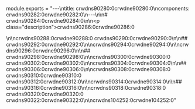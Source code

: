 module.exports = "---\ntitle: crwdns90280:0crwdne90280:0\ncomponents: crwdns90282:0crwdne90282:0\n---\n\n# crwdns90284:0crwdne90284:0\n\n<p class=\"description\">crwdns90286:0crwdne90286:0</p>\n\ncrwdns90288:0crwdne90288:0 crwdns90290:0crwdne90290:0\n\n## crwdns90292:0crwdne90292:0\n\ncrwdns90294:0crwdne90294:0\n\ncrwdns90296:0crwdne90296:0\n\n## crwdns90298:0crwdne90298:0\n\ncrwdns90300:0crwdne90300:0 crwdns90302:0crwdne90302:0\n\ncrwdns90304:0crwdne90304:0\n\n## crwdns90306:0crwdne90306:0\n\ncrwdns90308:0crwdne90308:0 crwdns90310:0crwdne90310:0 crwdns90312:0crwdne90312:0\n\ncrwdns90314:0crwdne90314:0\n\n## crwdns90316:0crwdne90316:0\n\ncrwdns90318:0crwdne90318:0 crwdns90320:0crwdne90320:0 crwdns90322:0crwdne90322:0\n\ncrwdns104252:0crwdne104252:0"